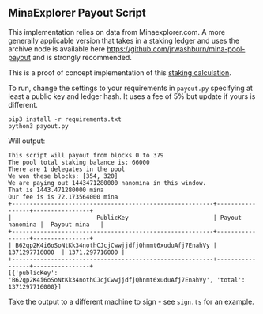 ## MinaExplorer Payout Script

This implementation relies on data from Minaexplorer.com. A more generally applicable version that takes in a staking ledger and uses the archive node is available here https://github.com/jrwashburn/mina-pool-payout and is strongly recommended.

This is a proof of concept implementation of this [staking calculation](https://docs.minaexplorer.com/minaexplorer/calculating-payments). 

To run, change the settings to your requirements in `payout.py` specifying at least a public key and ledger hash. It uses a fee of 5% but update if yours is different.

```
pip3 install -r requirements.txt
python3 payout.py
```

Will output:

```
This script will payout from blocks 0 to 379
The pool total staking balance is: 66000
There are 1 delegates in the pool
We won these blocks: [354, 320]
We are paying out 1443471280000 nanomina in this window.
That is 1443.471280000 mina
Our fee is is 72.173564000 mina
+---------------------------------------------------------+-----------------+----------------+
|                        PublicKey                        | Payout nanomina |  Payout mina   |
+---------------------------------------------------------+-----------------+----------------+
| B62qp2K4i6oSoNtKk34nothCJcjCwwjjdfjQhnmt6xuduAfj7EnahVy |  1371297716000  | 1371.297716000 |
+---------------------------------------------------------+-----------------+----------------+
[{'publicKey': 'B62qp2K4i6oSoNtKk34nothCJcjCwwjjdfjQhnmt6xuduAfj7EnahVy', 'total': 1371297716000}]
```

Take the output to a different machine to sign - see `sign.ts` for an example.
